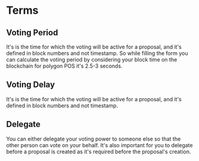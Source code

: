 # Terms

## Voting Period

It's is the time for which the voting will be active for a proposal, and it's defined in block numbers and not timestamp. So while filling the form you can calculate the voting period by considering your block time on the blockchain for polygon POS it's 2.5-3 seconds.

## Voting Delay

It's is the time for which the voting will be active for a proposal, and it's defined in block numbers and not timestamp.

## Delegate

You can either delegate your voting power to someone else so that the other person can vote on your behalf. It's also important for you to delegate before a proposal is created as it's required before the proposal's creation.
